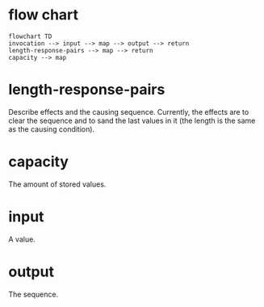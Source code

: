 
# flow chart
```mermaid
flowchart TD
invocation --> input --> map --> output --> return
length-response-pairs --> map --> return
capacity --> map
```

# length-response-pairs
Describe effects and the causing sequence. Currently, the effects are to clear the sequence and to sand the last values in it (the length is the same as the causing condition).
# capacity
The amount of stored values.
# input
A value.
# output
The sequence.